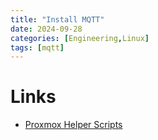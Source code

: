 ```yaml
---
title: "Install MQTT"
date: 2024-09-28
categories: [Engineering,Linux]
tags: [mqtt]
---
```


# Links

* [Proxmox Helper Scripts](https://community-scripts.github.io/ProxmoxVE/scripts)